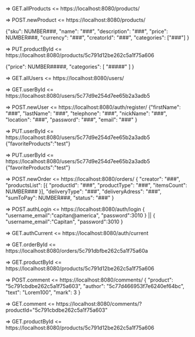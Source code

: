 => GET.allProducts <= https://localhost:8080/products/

=> POST.newProduct <= https://localhost:8080/products/


{"sku": NUMBER###, "name": "###", "description": "###", "price": NUMBER###, "currency": "###", "creatorId": "###", "categories": ["###"] }

=> PUT.productById <= https://localhost:8080/products/5c791d12be262c5a1f75a606

{"price": NUMBER#####, "categories": [ "#####" ] }

=> GET.allUsers <= https://localhost:8080/users/

=> GET.userById <= https://localhost:8080/users/5c77d9e254d7ee65b2a3adb5

=> POST.newUser <= https://localhost:8080/auth/register/
{"firstName": "###", "lastName": "###", "telephone": "###", "nickName": "###", "location": "###", "password": "###", "email": "###" }

=> PUT.userById <= https://localhost:8080/users/5c77d9e254d7ee65b2a3adb5
{"favoriteProducts":"test"}

=> PUT.userById <= https://localhost:8080/users/5c77d9e254d7ee65b2a3adb5 {"favoriteProducts":"test"}

=> POST.newOrder <= https://localhost:8080/orders/
{ "creator": "###", "productsList": [{ "productId": "###", "productType": "###", "itemsCount": NUMBER### }], "deliveryType": "###", "deliveryAdress": "###", "sumToPay": NUMBER###, "status": "###" }

=> POST.authLogin <= https://localhost:8080/auth/login
{
"username_email":"capitan@america",
"password":3010
} || {
"username_email":"Capitan",
"password":3010
}

=> GET.authCurrent <= https://localhost:8080/auth/current

=> GET.orderById <= https://localhost:8080/orders/5c791dbfbe262c5a1f75a60a

=> GET.productById <= https://localhost:8080/products/5c791d12be262c5a1f75a606

=> POST.comment <= https://localhost:8080/comments/
{
"product": "5c791cbdbe262c5a1f75a603",
"author": "5c77d466953f7e6240ef64bc",
"text": "Lorem100",
"mark": 3
}

=> GET.comment <= https://localhost:8080/comments/?productId="5c791cbdbe262c5a1f75a603"


=> GET.productById <= https://localhost:8080/products/5c791d12be262c5a1f75a606


